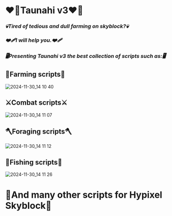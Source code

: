 # ❤️‍🔥Taunahi v3❤️‍🔥
### *💀Tired of tedious and dull farming on skyblock?💀*
### *❤️‍🩹I will help you.❤️‍🩹*
### *🖥Presenting Taunahi v3 the best collection of scripts such as:🖥*
## 🌾Farming scripts🌾
![2024-11-30_14 10 40](https://cdn.discordapp.com/attachments/1218571580230340798/1223184079097167972/2024-03-29_14.10.40.png?ex=673eec72&is=673d9af2&hm=c706dd2bd6ea29a0f4de158d6e62d7133eb27f50d1ea388fbc21d3b141a6449f&)
## ⚔️Combat scripts⚔️
![2024-11-30_14 11 07](https://cdn.discordapp.com/attachments/1218571580230340798/1223184079512670290/2024-03-29_14.11.07.png?ex=673eec72&is=673d9af2&hm=3a1f2aa4ee8fbeb2c46a737eceafec916def5d6a7026af743deb3ef891850beb&)
## 🪓Foraging scripts🪓
![2024-11-30_14 11 12](https://cdn.discordapp.com/attachments/1218571580230340798/1223184079948873728/2024-03-29_14.11.12.png?ex=673eec72&is=673d9af2&hm=60fbdf0a6f33ed11b6d72c5cb1916aca6a8776f24bcec1dc38723ef5eb2ab93a&)
## 🎣Fishing scripts🎣
![2024-11-30_14 11 26](https://cdn.discordapp.com/attachments/1218571580230340798/1223184080217313300/2024-03-29_14.11.26.png?ex=673eec72&is=673d9af2&hm=cb72c159e483314d6e0e1019f3042f5eb6450a4c0826eb99f0cbbe003cc77ad6&)
# 💖And many other scripts for Hypixel Skyblock💖
